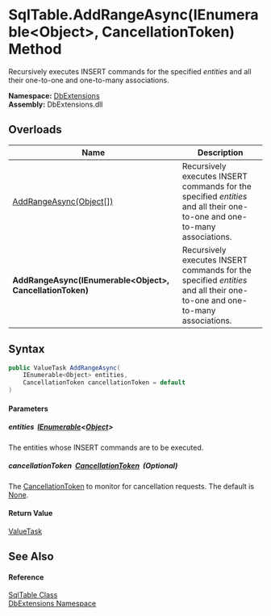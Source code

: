 SqlTable.AddRangeAsync(IEnumerable&lt;Object>, CancellationToken) Method
========================================================================
Recursively executes INSERT commands for the specified *entities* and all their one-to-one and one-to-many associations.
  
**Namespace:** [DbExtensions][1]  
**Assembly:** DbExtensions.dll

Overloads
---------

| Name                                                         | Description                                                                                                              |
| ------------------------------------------------------------ | ------------------------------------------------------------------------------------------------------------------------ |
| [AddRangeAsync(Object[])][2]                                 | Recursively executes INSERT commands for the specified *entities* and all their one-to-one and one-to-many associations. |
| **AddRangeAsync(IEnumerable&lt;Object>, CancellationToken)** | Recursively executes INSERT commands for the specified *entities* and all their one-to-one and one-to-many associations. |


Syntax
------

```csharp
public ValueTask AddRangeAsync(
	IEnumerable<Object> entities,
	CancellationToken cancellationToken = default
)
```

#### Parameters

##### *entities*  [IEnumerable][3]&lt;[Object][4]>
The entities whose INSERT commands are to be executed.

##### *cancellationToken*  [CancellationToken][5]  (Optional)
The [CancellationToken][5] to monitor for cancellation requests. The default is [None][6].

#### Return Value
[ValueTask][7]

See Also
--------

#### Reference
[SqlTable Class][8]  
[DbExtensions Namespace][1]  

[1]: ../README.md
[2]: AddRangeAsync_1.md
[3]: https://learn.microsoft.com/dotnet/api/system.collections.generic.ienumerable-1
[4]: https://learn.microsoft.com/dotnet/api/system.object
[5]: https://learn.microsoft.com/dotnet/api/system.threading.cancellationtoken
[6]: https://learn.microsoft.com/dotnet/api/system.threading.cancellationtoken.none
[7]: https://learn.microsoft.com/dotnet/api/system.threading.tasks.valuetask
[8]: README.md